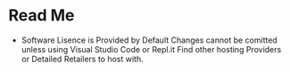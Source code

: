 # Read Me
- Software Lisence is Provided by Default
Changes cannot be comitted unless using Visual Studio Code or Repl.it
Find other hosting Providers or Detailed Retailers to host with.